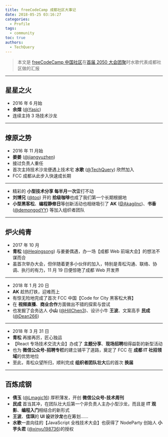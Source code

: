 ```yaml
---
title: freeCodeCamp 成都社区大事记
date: 2018-05-25 03:16:27
categories:
  - Profile
tags:
  - community
toc: true
authors:
  - TechQuery
---
```


> 本文是 [freeCodeCamp 中国社区][1]在[首届 2050 大会团聚][2]时水歌代表成都社区做的汇报

---

## 星星之火

- 2016 年 6 月始
- **余煊** ([@Yasic](https://github.com/Yasic))
- 连续主持 3 场技术沙龙

<!-- more -->

---

## 燎原之势

- 2016 年 11 月始
- **姜姜** ([@jiangyuzhen](https://github.com/jiangyuzhen))
- 接过负责人重任
- 首次主持技术沙龙便遇上技术宅 **水歌** ([@TechQuery](https://github.com/TechQuery)) 欣然加入
- FCC 成都从此步入快速成长期

---

- 精彩的 **小型技术分享 每半月一次**雷打不动
- **刘博兄** ([@too](https://github.com/too)) 开的 **拾级咖啡**也成了我们第一个长期根据地
- **小型黑客松**、**编程静修日**等创新活动也相继吸引了 **AK** ([@Akagilnc](https://github.com/Akagilnc))、**书香** ([@demongodYY](https://github.com/demongodYY)) 等加入组织者团队

---

## 炉火纯青

- 2017 年 10 月
- **青松** ([@Heqingsong](https://github.com/Heqingsong)) 与姜姜偶遇，办一场【成都 Web 前端大会】的想法不谋而合
- 虽首次举办大会，但伴随着更多小伙伴的加入，特别是青松沟通、联络、协调、执行的有力，11 月 19 日便惊艳了成都 Web 开发界

---

- 2018 年 1 月 20 日
- **AK** 趁热打铁，迎难而上
- 有惊无险地完成了首次 FCC 中国【Code for City 黑客松大赛】
- 在 **视频直播**、**商业合作**方面做出不错的探索与尝试
- 也发掘了会务达人 **小山** ([@HillChen3](https://github.com/HillChen3))、设计小牛 **王波**、文案高手 **民成** ([@Dean266](https://github.com/Dean266))

---

- 2018 年 3 月 31 日
- **青松** 再接再厉，匠心独运
- 【React 专场技术交流大会】办成了 **主题分享**、**现场招聘**相得益彰的新型活动
- 也为 **微信公众号-招聘专栏**的建立铺平了道路，奠定了 FCC 在 **成都 IT 社招领域**的优势地位
- 至此，青松众望所归，顺利完成 **组织者团队壮大**后的首次 **换届**

---

## 百炼成钢

- **倩玉** ([@Lmagic16](https://github.com/Lmagic16)) 厚积薄发，开创 **微信公众号-技术周刊**
- **民成** 首当其冲，在团队壮大后第一个非负责人主办小型沙龙，而且是 **IT 观影**、**编程入门**相结合的新形式
- **王波**、**佳琪**的 **UI 设计沙龙**也在筹划……
- **水歌**一直向往的【JavaScript 全栈技术大会】也获得了 NodeParty 创始人 **小芋头君** ([@xinyu198736](https://github.com/xinyu198736))的授权

[1]: https://www.freecodecamp.one/
[2]: https://www.weibo.com/5899630894/GipPz9cZm
